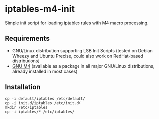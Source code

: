 iptables-m4-init
================

Simple init script for loading iptables rules with M4 macro processing.

Requirements
------------

 - GNU/Linux distribution supporting LSB Init Scripts (tested on Debian Wheezy and Ubuntu Precise, could also work on RedHat-based distributions)
 - [GNU M4](http://www.gnu.org/software/m4/) (available as a package in all major GNU/Linux distributions, already installed in most cases)

Installation
------------

    cp -i default/iptables /etc/default/
    cp -i init.d/iptables /etc/init.d/
    mkdir /etc/iptables
    cp -i iptables/* /etc/iptables/
